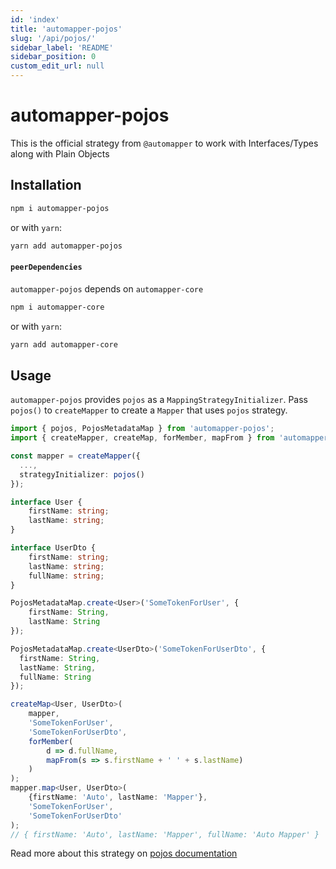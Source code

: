 ```yaml
---
id: 'index'
title: 'automapper-pojos'
slug: '/api/pojos/'
sidebar_label: 'README'
sidebar_position: 0
custom_edit_url: null
---
```


# automapper-pojos

This is the official strategy from `@automapper` to work with Interfaces/Types along with Plain Objects

## Installation

```sh
npm i automapper-pojos
```

or with `yarn`:

```sh
yarn add automapper-pojos
```

#### `peerDependencies`

`automapper-pojos` depends on `automapper-core`

```sh
npm i automapper-core
```

or with `yarn`:

```sh
yarn add automapper-core
```

## Usage

`automapper-pojos` provides `pojos` as a `MappingStrategyInitializer`. Pass `pojos()` to `createMapper` to create a `Mapper`
that uses `pojos` strategy.

```ts
import { pojos, PojosMetadataMap } from 'automapper-pojos';
import { createMapper, createMap, forMember, mapFrom } from 'automapper-core';

const mapper = createMapper({
  ...,
  strategyInitializer: pojos()
});

interface User {
    firstName: string;
    lastName: string;
}

interface UserDto {
    firstName: string;
    lastName: string;
    fullName: string;
}

PojosMetadataMap.create<User>('SomeTokenForUser', {
    firstName: String,
    lastName: String
});

PojosMetadataMap.create<UserDto>('SomeTokenForUserDto', {
  firstName: String,
  lastName: String,
  fullName: String
});

createMap<User, UserDto>(
    mapper,
    'SomeTokenForUser',
    'SomeTokenForUserDto',
    forMember(
        d => d.fullName,
        mapFrom(s => s.firstName + ' ' + s.lastName)
    )
);
mapper.map<User, UserDto>(
    {firstName: 'Auto', lastName: 'Mapper'},
    'SomeTokenForUser',
    'SomeTokenForUserDto'
);
// { firstName: 'Auto', lastName: 'Mapper', fullName: 'Auto Mapper' }
```

Read more about this strategy on [pojos documentation](https://automapperts.netlify.app/docs/plugins-system/introduce-to-pojos)
